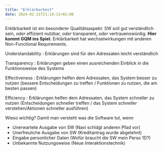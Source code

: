 ```yaml
---
title: "Erklärbarkeit"
date: 2024-02-21T21:14:11+01:00
---
```


Erklärbarkeit ist ein besonderer Qualitätsaspekt: SW soll gut verständlich sein, *oder* effizient nutzbar, *oder* transparent, *oder* vertrauenswürdig. **Hier kommt GQM ins Spiel.** Erklärbarkeit hat wechselwirkungen mit anderen Non-Functional Requirements.

Understandability
: Erklärungen sind für den Adressaten leicht verständlich

Transparency
: Erklärungen geben einen ausreichenden Einblick in die Funktionsweise des Systems

Effectiveness
: Erklärungen helfen dem Adressaten, das System besser zu nutzen (bessere Entscheidungen zu treffen / Funktionen zu nutzen, die am besten passen)

Efficiency
: Erklärungen helfen dem Adressaten, das System schneller zu nutzen (Entscheidungen schneller treffen / das System schneller verstehen/Aktionen schneller ausführen)

Wieso wichtig? Damit man versteht was die Software tut, wenn
- Unerwartete Ausgabe von SW (Navi schldgt anderen Pfad vor)
- Unerfreuliche Ausgabe von SW (Kreditantrag wurde abgelehnt)
- Eingabe personlicher Daten (Wofür braucht die SW mein Perso 1D?)
- Unbekannte Nutzungsweise (Neue Interaktionstechnik)